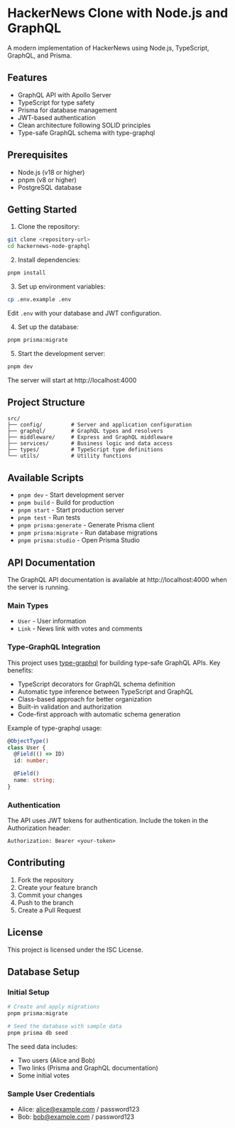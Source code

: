 # HackerNews Clone with Node.js and GraphQL

A modern implementation of HackerNews using Node.js, TypeScript, GraphQL, and Prisma.

## Features

- GraphQL API with Apollo Server
- TypeScript for type safety
- Prisma for database management
- JWT-based authentication
- Clean architecture following SOLID principles
- Type-safe GraphQL schema with type-graphql

## Prerequisites

- Node.js (v18 or higher)
- pnpm (v8 or higher)
- PostgreSQL database

## Getting Started

1. Clone the repository:
```bash
git clone <repository-url>
cd hackernews-node-graphql
```

2. Install dependencies:
```bash
pnpm install
```

3. Set up environment variables:
```bash
cp .env.example .env
```
Edit `.env` with your database and JWT configuration.

4. Set up the database:
```bash
pnpm prisma:migrate
```

5. Start the development server:
```bash
pnpm dev
```

The server will start at http://localhost:4000

## Project Structure

```
src/
├── config/         # Server and application configuration
├── graphql/        # GraphQL types and resolvers
├── middleware/     # Express and GraphQL middleware
├── services/       # Business logic and data access
├── types/          # TypeScript type definitions
└── utils/          # Utility functions
```

## Available Scripts

- `pnpm dev` - Start development server
- `pnpm build` - Build for production
- `pnpm start` - Start production server
- `pnpm test` - Run tests
- `pnpm prisma:generate` - Generate Prisma client
- `pnpm prisma:migrate` - Run database migrations
- `pnpm prisma:studio` - Open Prisma Studio

## API Documentation

The GraphQL API documentation is available at http://localhost:4000 when the server is running.

### Main Types

- `User` - User information
- `Link` - News link with votes and comments

### Type-GraphQL Integration

This project uses [type-graphql](https://typegraphql.com/) for building type-safe GraphQL APIs. Key benefits:

- TypeScript decorators for GraphQL schema definition
- Automatic type inference between TypeScript and GraphQL
- Class-based approach for better organization
- Built-in validation and authorization
- Code-first approach with automatic schema generation

Example of type-graphql usage:
```typescript
@ObjectType()
class User {
  @Field(() => ID)
  id: number;

  @Field()
  name: string;
}
```

### Authentication

The API uses JWT tokens for authentication. Include the token in the Authorization header:

```
Authorization: Bearer <your-token>
```

## Contributing

1. Fork the repository
2. Create your feature branch
3. Commit your changes
4. Push to the branch
5. Create a Pull Request

## License

This project is licensed under the ISC License.

## Database Setup

### Initial Setup
```bash
# Create and apply migrations
pnpm prisma:migrate

# Seed the database with sample data
pnpm prisma db seed
```

The seed data includes:
- Two users (Alice and Bob)
- Two links (Prisma and GraphQL documentation)
- Some initial votes

### Sample User Credentials
- Alice: alice@example.com / password123
- Bob: bob@example.com / password123 